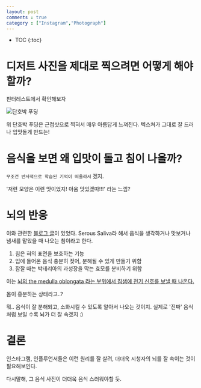 ```yaml
---
layout: post
comments : true
category : ["Instagram","Photograph"] 
---
```


* TOC
{:toc}

# 디저트 사진을 제대로 찍으려면 어떻게 해야할까?

핀터레스트에서 확인해보자

![단호박 푸딩](https://www.shekeepsalovelyhome.com/wp-content/uploads/2018/11/Pumpkin-Flan_09.jpg)

위 단호박 푸딩은 근접샷으로 찍혀서 매우 아름답게 느껴진다.
텍스쳐가 그대로 잘 드러나 입맛돌게 만드는!

# 음식을 보면 왜 입맛이 돌고 침이 나올까?

`무조건 반사적으로 학습된 기억이 떠올라서` 겠지.

'저런 모양은 이런 맛이었지! 아움 맛있겠따!!!' 라는 느낌?


# 뇌의 반응

이와 관련한 [블로그 글](http://mentalfloss.com/article/77233/why-does-seeing-food-make-your-mouth-water)이 있었다. Serous Saliva라 해서
음식을 생각하거나 맛보거나 냄새를 맡았을 때 나오는 침이라고 한다.

1. 침은 혀의 표면을 보호하는 기능
2. 입에 들어온 음식 충분히 젖어, 분해될 수 있게 만들기 위함
3. 잠잘 때는 박테리아의 과성장을 막는 효모를 분비하기 위함

이는 [뇌의 the medulla oblongata 라는 부위에서 침샘에 전기 신호를 보낼 때 나온다.](https://www.independent.co.uk/news/science/why-food-makes-our-mouths-water-video-explained-a6934361.html)

몸이 흥분하는 상태라고..?

뭐.. 음식이 잘 분해되고, 소화시킬 수 있도록 알아서 나오는 것이지.
실제로 '진짜' 음식처럼 보일 수록 뇌가 더 잘 속겠지 :)

# 결론

인스타그램, 인플루언서들은 이런 원리를 잘 살려, 더더욱 시청자의 뇌를 잘 속이는 것이 필요해보인다.

다시말해, 그 음식 사진이 더더욱 음식 스러워야할 듯.




